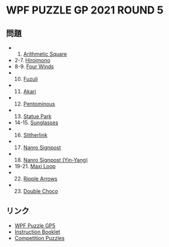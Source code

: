 # WPF PUZZLE GP 2021 ROUND 5

## 問題
- 1. [Arithmetic Square](../puzzle/arithmeticsquare.md)
- 2-7. [Hiroimono](../puzzle/hiroimono.md)
- 8-9. [Four Winds](../puzzle/fourwinds.md)
- 10. [Fuzuli](../puzzle/fuzuli.md)
- 11. [Akari](../puzzle/akari.md)
- 12. [Pentominous](../puzzle/pentominous.md)
- 13. [Statue Park](../puzzle/statuepark.md)
- 14-15. [Sunglasses](../puzzle/sunglasses.md)
- 16. [Slitherlink](../puzzle/slitherlink.md)
- 17. [Nanro Signpost](../puzzle/nanro-signpost.md)
- 18. [Nanro Signpost (Yin-Yang)](../puzzle/nanro-signpost-yinyang.md)
- 19-21. [Maxi Loop](../puzzle/maxiloop.md)
- 22. [Ripple Arrows](../puzzle/ripplearrows.md)
- 23. [Double Choco](../puzzle/doublechoco.md)

## リンク
- [WPF Puzzle GP5](https://gp.worldpuzzle.org/content/wpf-puzzle-gp5-7)
- [Instruction Booklet](https://gp.worldpuzzle.org/content/instruction-booklet-122)
- [Competition Puzzles](https://gp.worldpuzzle.org/content/competition-puzzles-87)
